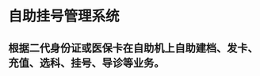 <!--
 * @Date: 2020-08-12 09:50:27
 * @LastEditTime: 2020-08-12 09:55:16
 * @Description:
 * @FilePath: \web-master\src\views\diy\reg\README.md
-->

# 自助挂号管理系统

## 根据二代身份证或医保卡在自助机上自助建档、发卡、充值、选科、挂号、导诊等业务。
